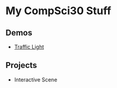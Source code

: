 # My CompSci30 Stuff

## Demos
- [Traffic Light](https://wmcicompsci.ca/)

## Projects
- Interactive Scene
